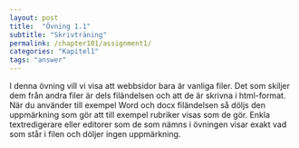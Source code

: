 ```yaml
---
layout: post
title:  "Övning 1.1"
subtitle: "Skrivträning"
permalink: /chapter101/assignment1/
categories: "Kapitel1"
tags: "answer"
---
```

I denna övning vill vi visa att webbsidor bara är vanliga filer. Det som skiljer dem från andra filer är dels filändelsen och att de är skrivna i html-format. När du använder till exempel Word och docx filändelsen så döljs den uppmärkning som gör att till exempel rubriker visas som de gör. Enkla textredigerare eller editorer som de som nämns i övningen visar exakt vad som står i filen och döljer ingen uppmärkning.
